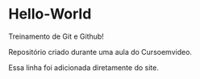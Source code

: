 # Hello-World
 Treinamento de Git e Github!
 
 Repositório criado durante uma aula do Cursoemvideo.

Essa linha foi adicionada diretamente do site.
